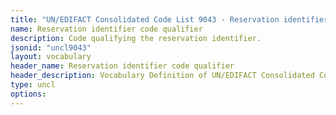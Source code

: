 ```yaml
---
title: "UN/EDIFACT Consolidated Code List 9043 - Reservation identifier code qualifier (20B) JSON-LD Vocabulary"
name: Reservation identifier code qualifier
description: Code qualifying the reservation identifier.
jsonid: "uncl9043"
layout: vocabulary
header_name: Reservation identifier code qualifier
header_description: Vocabulary Definition of UN/EDIFACT Consolidated Code List 9043 - Reservation identifier code qualifier (20B) semantics in HTML format. JSON-LD format is available at [uncl9043.jsonld](/vocabulary/uncl9043.jsonld)
type: uncl
options:
---
```

